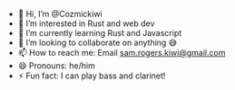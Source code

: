 - 👋 Hi, I’m @Cozmickiwi
- 👀 I’m interested in Rust and web dev
- 🌱 I’m currently learning Rust and Javascript
- 💞️ I’m looking to collaborate on anything 😅
- 📫 How to reach me: Email sam.rogers.kiwi@gmail.com
- 😄 Pronouns: he/him
- ⚡ Fun fact: I can play bass and clarinet!

<!---
Cozmickiwi/Cozmickiwi is a ✨ special ✨ repository because its `README.md` (this file) appears on your GitHub profile.
You can click the Preview link to take a look at your changes.
--->
